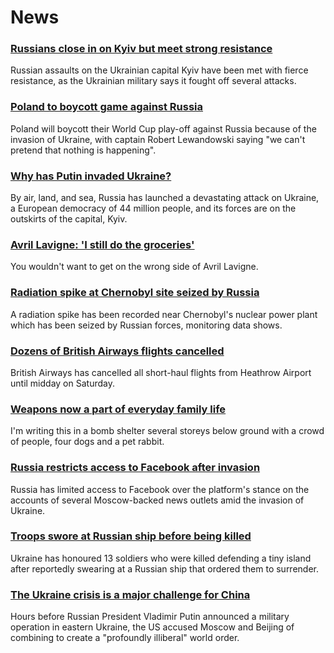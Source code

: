 # News
### [Russians close in on Kyiv but meet strong resistance](https://www.bbc.com/news/world-europe-60534959)
Russian assaults on the Ukrainian capital Kyiv have been met with fierce resistance, as the Ukrainian military says it fought off several attacks. 
### [Poland to boycott game against Russia](https://www.bbc.com/sport/football/60536030)
Poland will boycott their World Cup play-off against Russia because of the invasion of Ukraine, with captain Robert Lewandowski saying "we can't pretend that nothing is happening".
### [Why has Putin invaded Ukraine?](https://www.bbc.com/news/world-europe-56720589)
By air, land, and sea, Russia has launched a devastating attack on Ukraine, a European democracy of 44 million people, and its forces are on the outskirts of the capital, Kyiv. 
### [Avril Lavigne: 'I still do the groceries'](https://www.bbc.com/news/entertainment-arts-60496710)
You wouldn't want to get on the wrong side of Avril Lavigne.
### [Radiation spike at Chernobyl site seized by Russia](https://www.bbc.com/news/science-environment-60528828)
A radiation spike has been recorded near Chernobyl's nuclear power plant which has been seized by Russian forces, monitoring data shows.
### [Dozens of British Airways flights cancelled](https://www.bbc.com/news/business-60533275)
British Airways has cancelled all short-haul flights from Heathrow Airport until midday on Saturday.
### [Weapons now a part of everyday family life](https://www.bbc.com/news/world-europe-60534641)
I'm writing this in a bomb shelter several storeys below ground with a crowd of people, four dogs and a pet rabbit.
### [Russia restricts access to Facebook after invasion](https://www.bbc.com/news/technology-60533083)
Russia has limited access to Facebook over the platform's stance on the accounts of several Moscow-backed news outlets amid the invasion of Ukraine.
### [Troops swore at Russian ship before being killed](https://www.bbc.com/news/world-europe-60522454)
Ukraine has honoured 13 soldiers who were killed defending a tiny island after reportedly swearing at a Russian ship that ordered them to surrender.
### [The Ukraine crisis is a major challenge for China](https://www.bbc.com/news/world-asia-china-60492134)
Hours before Russian President Vladimir Putin announced a military operation in eastern Ukraine, the US accused Moscow and Beijing of combining to create a "profoundly illiberal" world order. 
